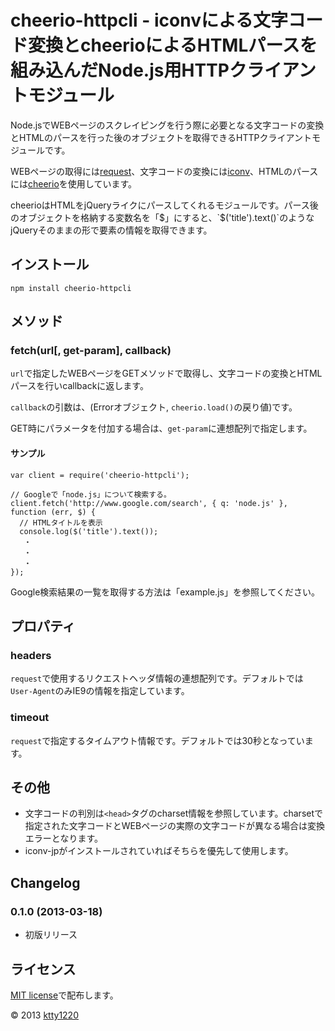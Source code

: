 # cheerio-httpcli - iconvによる文字コード変換とcheerioによるHTMLパースを組み込んだNode.js用HTTPクライアントモジュール

Node.jsでWEBページのスクレイピングを行う際に必要となる文字コードの変換とHTMLのパースを行った後のオブジェクトを取得できるHTTPクライアントモジュールです。

WEBページの取得には[request](https://npmjs.org/package/request)、文字コードの変換には[iconv](https://npmjs.org/package/iconv)、HTMLのパースには[cheerio](https://npmjs.org/package/cheerio)を使用しています。

cheerioはHTMLをjQueryライクにパースしてくれるモジュールです。パース後のオブジェクトを格納する変数名を「$」にすると、`$('title').text()`のようなjQueryそのままの形で要素の情報を取得できます。

## インストール

    npm install cheerio-httpcli

## メソッド

### fetch(url[, get-param], callback)

`url`で指定したWEBページをGETメソッドで取得し、文字コードの変換とHTMLパースを行いcallbackに返します。

`callback`の引数は、(Errorオブジェクト, `cheerio.load()`の戻り値)です。

GET時にパラメータを付加する場合は、`get-param`に連想配列で指定します。

#### サンプル

    var client = require('cheerio-httpcli');

    // Googleで「node.js」について検索する。
    client.fetch('http://www.google.com/search', { q: 'node.js' }, function (err, $) {
      // HTMLタイトルを表示
      console.log($('title').text());
       ・
       ・
       ・
    });

Google検索結果の一覧を取得する方法は「example.js」を参照してください。

## プロパティ

### headers

`request`で使用するリクエストヘッダ情報の連想配列です。デフォルトでは`User-Agent`のみIE9の情報を指定しています。

### timeout

`request`で指定するタイムアウト情報です。デフォルトでは30秒となっています。

## その他

* 文字コードの判別は`<head>`タグのcharset情報を参照しています。charsetで指定された文字コードとWEBページの実際の文字コードが異なる場合は変換エラーとなります。
* iconv-jpがインストールされていればそちらを優先して使用します。

## Changelog

### 0.1.0 (2013-03-18)

* 初版リリース

## ライセンス

[MIT license](http://www.opensource.org/licenses/mit-license)で配布します。

&copy; 2013 [ktty1220](mailto:ktty1220@gmail.com)
